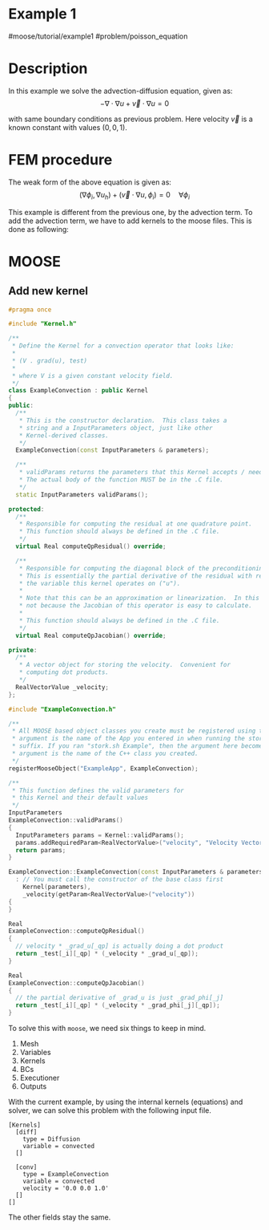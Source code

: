 

# Example 1
#moose/tutorial/example1 #problem/poisson_equation


# Description



In this example we solve the advection-diffusion equation, given as:
$$
-\nabla\cdot\nabla u+\vec{v}\cdot\nabla u=0
$$

with same boundary conditions as previous problem. Here velocity $\vec{v}$ is a known constant with 
values $(0, 0, 1)$.  


# FEM procedure 


The weak form of the above equation is given as:
$$
(\nabla\phi_{i},\nabla u_{h})+({\vec{v}}\cdot\nabla u,\phi_{i})=0\quad\forall\phi_{i}
$$

This example is different from the previous one, by the advection term. To add the advection term, we have to add kernels to the moose files. This is done as following:




# MOOSE

## Add new kernel

```cpp
#pragma once

#include "Kernel.h"

/**
 * Define the Kernel for a convection operator that looks like:
 *
 * (V . grad(u), test)
 *
 * where V is a given constant velocity field.
 */
class ExampleConvection : public Kernel
{
public:
  /**
   * This is the constructor declaration.  This class takes a
   * string and a InputParameters object, just like other
   * Kernel-derived classes.
   */
  ExampleConvection(const InputParameters & parameters);

  /**
   * validParams returns the parameters that this Kernel accepts / needs
   * The actual body of the function MUST be in the .C file.
   */
  static InputParameters validParams();

protected:
  /**
   * Responsible for computing the residual at one quadrature point.
   * This function should always be defined in the .C file.
   */
  virtual Real computeQpResidual() override;

  /**
   * Responsible for computing the diagonal block of the preconditioning matrix.
   * This is essentially the partial derivative of the residual with respect to
   * the variable this kernel operates on ("u").
   *
   * Note that this can be an approximation or linearization.  In this case it's
   * not because the Jacobian of this operator is easy to calculate.
   *
   * This function should always be defined in the .C file.
   */
  virtual Real computeQpJacobian() override;

private:
  /**
   * A vector object for storing the velocity.  Convenient for
   * computing dot products.
   */
  RealVectorValue _velocity;
};
```

```cpp
#include "ExampleConvection.h"

/**
 * All MOOSE based object classes you create must be registered using this macro.  The first
 * argument is the name of the App you entered in when running the stork.sh script with an "App"
 * suffix. If you ran "stork.sh Example", then the argument here becomes "ExampleApp". The second
 * argument is the name of the C++ class you created.
 */
registerMooseObject("ExampleApp", ExampleConvection);

/**
 * This function defines the valid parameters for
 * this Kernel and their default values
 */
InputParameters
ExampleConvection::validParams()
{
  InputParameters params = Kernel::validParams();
  params.addRequiredParam<RealVectorValue>("velocity", "Velocity Vector");
  return params;
}

ExampleConvection::ExampleConvection(const InputParameters & parameters)
  : // You must call the constructor of the base class first
    Kernel(parameters),
    _velocity(getParam<RealVectorValue>("velocity"))
{
}

Real
ExampleConvection::computeQpResidual()
{
  // velocity * _grad_u[_qp] is actually doing a dot product
  return _test[_i][_qp] * (_velocity * _grad_u[_qp]);
}

Real
ExampleConvection::computeQpJacobian()
{
  // the partial derivative of _grad_u is just _grad_phi[_j]
  return _test[_i][_qp] * (_velocity * _grad_phi[_j][_qp]);
}
```


To solve this with `moose`, we need six things to keep in mind.

1. Mesh
2. Variables
3. Kernels
4. BCs
5. Executioner
6. Outputs

With the current example, by using the internal kernels (equations) and solver, we can solve this problem with the following input file.

```
[Kernels]
  [diff]
    type = Diffusion
    variable = convected
  []

  [conv]
    type = ExampleConvection
    variable = convected
    velocity = '0.0 0.0 1.0'
  []
[]
```

The other fields stay the same.



